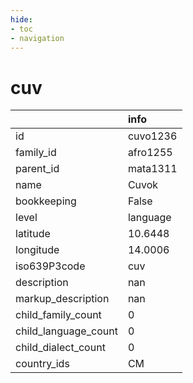 ```yaml
---
hide:
- toc
- navigation
---
```

# cuv
|                      | info     |
|:---------------------|:---------|
| id                   | cuvo1236 |
| family_id            | afro1255 |
| parent_id            | mata1311 |
| name                 | Cuvok    |
| bookkeeping          | False    |
| level                | language |
| latitude             | 10.6448  |
| longitude            | 14.0006  |
| iso639P3code         | cuv      |
| description          | nan      |
| markup_description   | nan      |
| child_family_count   | 0        |
| child_language_count | 0        |
| child_dialect_count  | 0        |
| country_ids          | CM       |